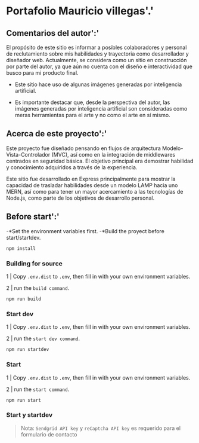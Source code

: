 # Portafolio Mauricio villegas'.'

## Comentarios del autor':'

El propósito de este sitio es informar a posibles colaboradores y personal de reclutamiento sobre mis habilidades y trayectoria como desarrollador y diseñador web. Actualmente, se considera como un sitio en construcción por parte del autor, ya que aún no cuenta con el diseño e interactividad que busco para mi producto final.

- Este sitio hace uso de algunas imágenes generadas por inteligencia artificial.

- Es importante destacar que, desde la perspectiva del autor, las imágenes generadas por inteligencia artificial son consideradas como meras herramientas para el arte y no como el arte en sí mismo.

## Acerca de este proyecto':'

Este proyecto fue diseñado pensando en flujos de arquitectura Modelo-Vista-Controlador (MVC), así como en la integración de middlewares centrados en seguridad básica. El objetivo principal era demostrar habilidad y conocimiento adquiridos a través de la experiencia.

Este sitio fue desarrollado en Express principalmente para mostrar la capacidad de trasladar habilidades desde un modelo LAMP hacia uno MERN, así como para tener un mayor acercamiento a las tecnologías de Node.js, como parte de los objetivos de desarrollo personal.

## Before start':'

-*Set the environment variables first.
-*Build the proyect before start/startdev.

```console
npm install
```

### Building for source

 1 | Copy `.env.dist` to `.env`, then fill in with your own environment variables.

 2 | run the `build command`.

```console
npm run build
```

### Start dev

 1 | Copy `.env.dist` to `.env`, then fill in with your own environment variables.

 2 | run the `start dev command`.

```console
npm run startdev
```

### Start

 1 | Copy `.env.dist` to `.env`, then fill in with your own environment variables.

 2 | run the `start command`.

```console
npm run start
```

### Start y startdev

> Nota: `Sendgrid API key` y `reCaptcha API key` es requerido para el formulario de contacto
